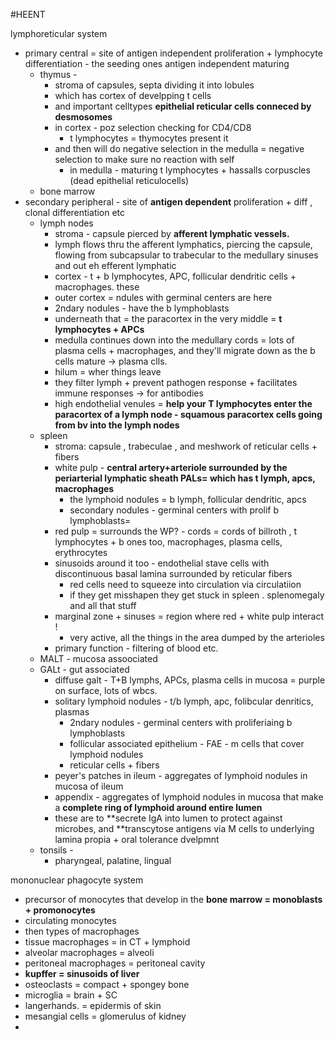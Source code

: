#HEENT 

lymphoreticular system 
- primary central = site of antigen independent proliferation + lymphocyte differentiation - the seeding ones antigen independent maturing 
	- thymus - 
		- stroma of capsules, septa dividing it into lobules
		- which has cortex of develpping t cells 
		- and important celltypes **epithelial reticular cells conneced by desmosomes**
		- in cortex - poz selection checking for CD4/CD8 
			- t lymphocytes = thymocytes present it 
		- and then will do negative selection in the medulla = negative selection to make sure no reaction with self 
			- in medulla - maturing t lymphocytes + hassalls corpuscles (dead epithelial reticulocells)
	- bone marrow 
- secondary peripheral - site of **antigen dependent** proliferation + diff , clonal differentiation etc 
	- lymph nodes
		- stroma - capsule pierced by **afferent lymphatic vessels.**
		- lymph flows thru the afferent lymphatics, piercing the capsule, flowing from subcapsular to trabecular to the medullary sinuses and out eh efferent lymphatic 
		- cortex - t + b lymphocytes, APC, follicular dendritic cells + macrophages. these 
		- outer cortex = ndules with germinal centers are here 
		- 2ndary nodules - have the b lymphoblasts 
		- underneath that = the paracortex in the very middle = **t lymphocytes + APCs**
		- medulla continues down into the medullary cords = lots of plasma cells + macrophages, and they'll migrate down as the b cells mature -> plasma clls. 
		- hilum = wher things leave
		- they filter lymph + prevent pathogen response + facilitates immune responses -> for antibodies
		- high endothelial venules = **help your T lymphocytes enter the paracortex of a lymph node - squamous paracortex cells going from bv into the lymph nodes** 
	- spleen 
		- stroma: capsule , trabeculae , and meshwork of reticular cells + fibers
		- white pulp - **central artery+arteriole surrounded by the periarterial lymphatic sheath PALs= which has t lymph, apcs, macrophages**
			- the lymphoid nodules = b lymph, follicular dendritic, apcs
			- secondary nodules - germinal centers with prolif b lymphoblasts= 
		- red pulp =  surrounds the WP? - cords = cords of billroth , t lymphocytes + b ones too, macrophages, plasma cells, erythrocytes
		- sinusoids around it too - endothelial stave cells with discontinuous basal lamina surrounded by reticular fibers
			- red cells need to squeeze into circulation via circulatiion 
			- if they get misshapen they get stuck in spleen . splenomegaly and all that stuff   
		- marginal zone + sinuses = region where red + white pulp interact ! 
			- very active, all the things in the area dumped by the arterioles 
		- primary function - filtering of blood etc. 
	- MALT - mucosa assoociated 
	- GALt - gut associated 
		- diffuse galt - T+B lymphs, APCs, plasma cells in mucosa  = purple on surface, lots of wbcs. 
		- solitary lymphoid nodules - t/b lymph, apc, folibcular denritics, plasmas
			- 2ndary nodules - germinal centers with proliferiaing b lymphoblasts 
			- follicular associated epithelium - FAE - m cells that cover lymphoid nodules
			- reticular cells + fibers 
		- peyer's patches in ileum - aggregates of lymphoid nodules in mucosa of ileum 
		- appendix - aggregates of lymphoid nodules in mucosa that make a **complete ring of lymphoid around entire lumen**
		- these are to **secrete IgA into lumen to protect against microbes, and **transcytose antigens via M cells to underlying lamina propia + oral tolerance dvelpmnt 
	- tonsils - 
		- pharyngeal, palatine, lingual  

mononuclear phagocyte system 
- precursor of monocytes that develop in the **bone marrow = monoblasts + promonocytes**
- circulating monocytes 
- then types of macrophages 
- tissue macrophages = in CT + lymphoid
- alveolar macrophages = alveoli 
- peritoneal macrophages = peritoneal cavity 
- **kupffer = sinusoids of liver**
- osteoclasts = compact + spongey bone
- microglia = brain + SC
- langerhands. = epidermis of skin 
- mesangial cells = glomerulus of kidney 
- 
